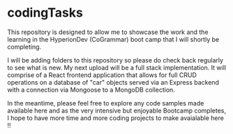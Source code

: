 # codingTasks
 
This repository is designed to allow me to showcase the work and the learning in the HyperionDev (CoGrammar) boot camp that I will shortly be completing.

I will be adding folders to this repository so please do check back regularly to see what is new. My next upload will be a full stack implementation. It will comprise of a React frontend application that allows for full CRUD operations on a database of "car" objects served via an Express backend with a connection via Mongoose to a MongoDB collection.

In the meantime, please feel free to explore any code samples made available here and as the very intensive but enjoyable Bootcamp completes, I hope to have more time and more coding projects to make avaialable here !! 

